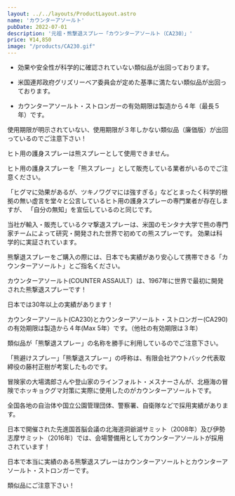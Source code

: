 ```yaml
---
layout: ../../layouts/ProductLayout.astro
name: 'カウンターアソールト'
pubDate: 2022-07-01
description: '元祖・熊撃退スプレー「カウンターアソールト（CA230）」'
price: ¥14,850
image: "/products/CA230.gif"
---
```


- 効果や安全性が科学的に確認されていない類似品が出回っております。

- 米国連邦政府グリズリーベア委員会が定めた基準に満たない類似品が出回っております。

- カウンターアソールト・ストロンガーの有効期限は製造から４年（最長５年）です。

使用期限が明示されていない、使用期限が３年しかない類似品（廉価版）が出回っているのでご注意下さい！

ヒト用の護身スプレーは熊スプレーとして使用できません。

ヒト用の護身スプレーを「熊スプレー」として販売している業者がいるのでご注意ください。

「ヒグマに効果があるが、ツキノワグマには強すぎる」などとまったく科学的根拠の無い虚言を堂々と公言しているヒト用の護身スプレーの専門業者が存在しますが、
「自分の無知」を宣伝しているのと同じです。

当社が輸入・販売しているクマ撃退スプレーは、米国のモンタナ大学で熊の専門家チームによって研究・開発された世界で初めての熊スプレーです。
効果は科学的に実証されています。

熊撃退スプレーをご購入の際には、日本でも実績があり安心して携帯できる「カウンターアソールト」とご指名ください。

カウンターアソールト(COUNTER ASSAULT）は、1967年に世界で最初に開発された熊撃退スプレーです！

日本では30年以上の実績があります！

カウンターアソールト(CA230)とカウンターアソールト・ストロンガー(CA290)の有効期限は製造から４年(Max 5年）です。（他社の有効期限は３年）

類似品が「熊撃退スプレー」の名称を勝手に利用しているのでご注意下さい。

「熊避けスプレー」「熊撃退スプレー」の呼称は、有限会社アウトバック代表取締役の藤村正樹が考案したものです。

冒険家の大場満郎さんや登山家のラインフォルト・メスナーさんが、北極海の冒険でホッキョクグマ対策に実際に使用したのがカウンターアソールトです。

全国各地の自治体や国立公園管理団体、警察署、自衛隊などで採用実績があります。

日本で開催された先進国首脳会議の北海道洞爺湖サミット（2008年）及び伊勢志摩サミット（2016年）では、会場警備用としてカウンターアソールトが採用されています！

日本で本当に実績のある熊撃退スプレーはカウンターアソールトとカウンターアソールト・ストロンガーです。

類似品にご注意下さい！
